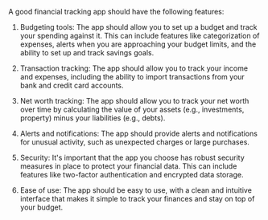 A good financial tracking app should have the following features:

1. Budgeting tools: The app should allow you to set up a budget and track your spending against it. This can include features like categorization of expenses, alerts when you are approaching your budget limits, and the ability to set up and track savings goals.

2. Transaction tracking: The app should allow you to track your income and expenses, including the ability to import transactions from your bank and credit card accounts.

3. Net worth tracking: The app should allow you to track your net worth over time by calculating the value of your assets (e.g., investments, property) minus your liabilities (e.g., debts).

4. Alerts and notifications: The app should provide alerts and notifications for unusual activity, such as unexpected charges or large purchases.

5. Security: It's important that the app you choose has robust security measures in place to protect your financial data. This can include features like two-factor authentication and encrypted data storage.

6. Ease of use: The app should be easy to use, with a clean and intuitive interface that makes it simple to track your finances and stay on top of your budget.